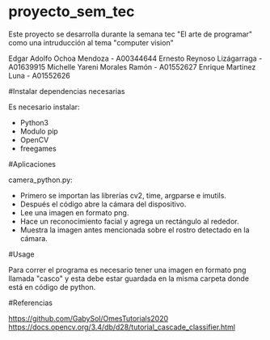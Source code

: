 # proyecto_sem_tec

Este proyecto se desarrolla durante la semana tec "El arte de programar" como una intruducción al tema "computer vision"

Edgar Adolfo Ochoa Mendoza - A00344644
Ernesto Reynoso Lizágarraga - A01639915
Michelle Yareni Morales Ramón - A01552627
Enrique Martinez Luna - A01552626

#Instalar dependencias necesarias

Es necesario instalar:

- Python3
- Modulo pip
- OpenCV
- freegames

#Aplicaciones

camera_python.py:
 
- Primero se importan las librerías cv2, time, argparse e imutils. 
- Después el código abre la cámara del dispositivo.
- Lee una imagen en formato png.
- Hace un reconocimiento facial y agrega un rectángulo al rededor.
- Muestra la imagen antes mencionada sobre el rostro detectado en la cámara.

#Usage

Para correr el programa es necesario tener una imagen en formato png llamada "casco" y esta debe estar guardada en la misma carpeta donde está en código de python.

#Referencias 

https://github.com/GabySol/OmesTutorials2020
https://docs.opencv.org/3.4/db/d28/tutorial_cascade_classifier.html
